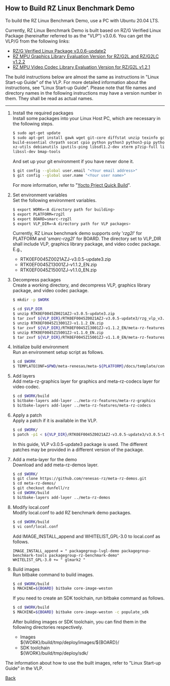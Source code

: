 ## How to Build RZ Linux Benchmark Demo

To build the RZ Linux Benchmark Demo, use a PC with Ubuntu 20.04 LTS.

Currently, RZ Linux Benchmark Demo is built based on RZ/G Verified Linux Package (hereinafter referred to as the "VLP") v3.0.6.
You can get the VLP/G from the following links:
* [RZ/G Verified Linux Package v3.0.6-update2](https://www.renesas.com/us/en/document/swo/rzg-verified-linux-package-v306-update2rtk0ef0045z0021azj-v306-update2zip?r=1597481)
* [RZ MPU Graphics Library Evaluation Version for RZ/G2L and RZ/G2LC v1.2.2](https://www.renesas.com/us/en/document/swo/rz-mpu-graphics-library-evaluation-version-v122-rzg2l-and-rzg2lc-rtk0ef0045z13001zj-v122xxzip?r=1522761)
* [RZ MPU Video Codec Library Evaluation Version for RZ/G2L v1.2.1](https://www.renesas.com/us/en/document/swo/rz-mpu-video-codec-library-evaluation-version-v121-rzg2l-rtk0ef0045z15001zj-v121xxzip?r=1535641)

The build instructions below are almost the same as instructions in "Linux Start-up Guide" of the VLP.
For more detailed information about the instructions, see "Linux Start-up Guide".
Please note that file names and directory names in the following instructions may have a version number in them. They shall be read as actual names.

---

1. Install the required packages  
Install some packages into your Linux Host PC, which are necessary in the following steps.
	```bash
	$ sudo apt-get update
	$ sudo apt-get install gawk wget git-core diffstat unzip texinfo gcc-multilib \
	build-essential chrpath socat cpio python python3 python3-pip python3-pexpect \
	xz-utils debianutils iputils-ping libsdl1.2-dev xterm p7zip-full libyaml-dev \
	libssl-dev bmap-tools
	```
	And set up your git environment if you have never done it.  
	```bash
	$ git config --global user.email "<Your email address>"
	$ git config --global user.name "<Your user name>"
	```
	For more information, refer to "[Yocto Prject Quick Build](https://docs.yoctoproject.org/3.1.26/brief-yoctoprojectqs/brief-yoctoprojectqs.html)".

2. Set environment variables  
Set the following environment variables.
	```bash
	$ export WORK=<A directory path for building>
	$ export PLATFORM=rzg2l
	$ export BOARD=smarc-rzg2l
	$ export VLP_DIR=<A directory path for VLP packages>
	```
	Currently, RZ Linux benchmark demo supports only '_rzg2l_' for PLATFORM and '_smarc-rzg2l_' for BOARD.
	The directory set to VLP_DIR shall include VLP, graphics library package, and video codec package.  
	E.g.,
	* RTK0EF0045Z0021AZJ-v3.0.5-update3.zip
	* RTK0EF0045Z13001ZJ-v1.1.2_EN.zip
	* RTK0EF0045Z15001ZJ-v1.1.0_EN.zip

3. Decompress packages  
Create a working directory, and decompress VLP, graphics library package, and video codec package.
	```bash
	$ mkdir -p $WORK

	$ cd $VLP_DIR
	$ unzip RTK0EF0045Z0021AZJ-v3.0.5-update3.zip
	$ tar zxvf ${VLP_DIR}/RTK0EF0045Z0021AZJ-v3.0.5-update3/rzg_vlp_v3.0.5.tar.gz -C $WORK
	$ unzip RTK0EF0045Z13001ZJ-v1.1.2_EN.zip
	$ tar zxvf ${VLP_DIR}/RTK0EF0045Z13001ZJ-v1.1.2_EN/meta-rz-features_graphics_v1.1.2.tar.gz -C $WORK
	$ unzip RTK0EF0045Z15001ZJ-v1.1.0_EN.zip
	$ tar zxvf ${VLP_DIR}/RTK0EF0045Z15001ZJ-v1.1.0_EN/meta-rz-features_codec_v1.1.0.tar.gz -C $WORK
	```

4. Initialize build environment  
Run an environment setup script as follows.
	```bash
	$ cd $WORK
	$ TEMPLATECONF=$PWD/meta-renesas/meta-${PLATFORM}/docs/template/conf/ source poky/oe-init-build-env build
	```
5. Add layers  
Add meta-rz-graphics layer for graphics and meta-rz-codecs layer for video codec.
	```bash
	$ cd $WORK/build
	$ bitbake-layers add-layer ../meta-rz-features/meta-rz-graphics
	$ bitbake-layers add-layer ../meta-rz-features/meta-rz-codecs
	```

6. Apply a patch  
Apply a patch if it is available in the VLP.
	```bash
	$ cd $WORK/
	$ patch -p1 < ${VLP_DIR}/RTK0EF0045Z0021AZJ-v3.0.5-update3/v3.0.5-to-v3.0.5update3.patch
	```
	In this guide, VLP v3.0.5-update3 package is used. The different patches may be provided in a different version of the package.

7. Add a meta-layer for the demo  
Download and add meta-rz-demos layer.
	```bash
	$ cd $WORK/
	$ git clone https://github.com/renesas-rz/meta-rz-demos.git
	$ cd meta-rz-demos/
	$ git checkout dunfell/rz
	$ cd $WORK/build
	$ bitbake-layers add-layer ../meta-rz-demos
	```
8. Modify local.conf  
Modify local.conf to add RZ benchmark demo packages.
	```bash
	$ cd $WORK/build
	$ vi conf/local.conf
	```
	Add IMAGE_INSTALL_append and WHITELIST_GPL-3.0 to local.conf as follows.
	```
	IMAGE_INSTALL_append = " packagegroup-lvgl-demo packagegroup-benchmark-tools packagegroup-rz-benchmark-demo"
	WHITELIST_GPL-3.0 += " glmark2 "
	```
9. Build images  
Run bitbake command to build images.
	```bash
	$ cd $WORK/build
	$ MACHINE=${BOARD} bitbake core-image-weston
	```
	If you need to create an SDK toolchain, run bitbake command as follows.
	```bash
	$ cd $WORK/build
	$ MACHINE=${BOARD} bitbake core-image-weston -c populate_sdk
	```
	After building images or SDK toolchain, you can find them in the following directories respectively.
	* Images  
	\${WORK}/build/tmp/deploy/images/${BOARD}/
	* SDK toolchain  
	${WORK}/build/tmp/deploy/sdk/

The information about how to use the built images, refer to "Linux Start-up Guide" in the VLP.


[Back](../README.md)
